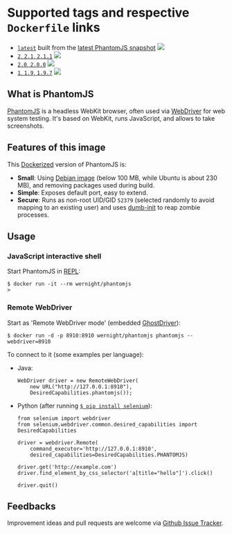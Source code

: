 # Supported tags and respective `Dockerfile` links

  * [`latest`](https://github.com/wernight/docker-phantomjs/blob/master/latest/Dockerfile) built from the [latest PhantomJS snapshot](https://github.com/ariya/phantomjs/commits/master) [![](https://images.microbadger.com/badges/image/wernight/phantomjs.svg)](http://microbadger.com/images/wernight/phantomjs "Get your own image badge on microbadger.com")
  * [`2`, `2.1`, `2.1.1`](https://github.com/wernight/docker-phantomjs/blob/v2.1.1/Dockerfile) [![](https://images.microbadger.com/badges/image/wernight/phantomjs:2.1.svg)](http://microbadger.com/images/wernight/phantomjs "Get your own image badge on microbadger.com")
  * [`2.0`, `2.0.0`](https://github.com/wernight/docker-phantomjs/blob/v2.0.0/Dockerfile) [![](https://images.microbadger.com/badges/image/wernight/phantomjs:2.0.svg)](http://microbadger.com/images/wernight/phantomjs "Get your own image badge on microbadger.com")
  * [`1`, `1.9`, `1.9.7`](https://github.com/wernight/docker-phantomjs/blob/v1.9.7/Dockerfile) [![](https://images.microbadger.com/badges/image/wernight/phantomjs:1.svg)](http://microbadger.com/images/wernight/phantomjs "Get your own image badge on microbadger.com")

## What is PhantomJS

[PhantomJS][phantomjs] is a headless WebKit browser, often used via [WebDriver][webdriver] for web system testing.
It's based on WebKit, runs JavaScript, and allows to take screenshots.


## Features of this image

This [Dockerized][docker] version of PhantomJS is:

 * **Small**: Using [Debian image][debian] (below 100 MB, while Ubuntu is about 230 MB), and removing packages used during build.
 * **Simple**: Exposes default port, easy to extend.
 * **Secure**: Runs as non-root UID/GID `52379` (selected randomly to avoid mapping to an existing user) and uses [dumb-init](https://github.com/Yelp/dumb-init) to reap zombie processes.


## Usage

### JavaScript interactive shell
 
Start PhantomJS in [REPL](http://phantomjs.org/repl.html):

    $ docker run -it --rm wernight/phantomjs
    >

### Remote WebDriver

Start as 'Remote WebDriver mode' (embedded [GhostDriver](https://github.com/detro/ghostdriver)):

    $ docker run -d -p 8910:8910 wernight/phantomjs phantomjs --webdriver=8910

To connect to it (some examples per language):

  * Java:

        WebDriver driver = new RemoteWebDriver(
            new URL("http://127.0.0.1:8910"),
            DesiredCapabilities.phantomjs());

  * Python (after running [`$ pip install selenium`](https://pypi.python.org/pypi/selenium/)):
  
        from selenium import webdriver
        from selenium.webdriver.common.desired_capabilities import DesiredCapabilities

        driver = webdriver.Remote(
            command_executor='http://127.0.0.1:8910',
            desired_capabilities=DesiredCapabilities.PHANTOMJS)

        driver.get('http://example.com')
        driver.find_element_by_css_selector('a[title="hello"]').click()
        
        driver.quit()


## Feedbacks

Improvement ideas and pull requests are welcome via
[Github Issue Tracker](https://github.com/wernight/docker-phantomjs/issues).

[phantomjs]:        http://phantomjs.org/
[docker]:           https://www.docker.io/
[debian]:           https://registry.hub.docker.com/_/debian/
[webdriver]:        http://www.seleniumhq.org/projects/webdriver/
